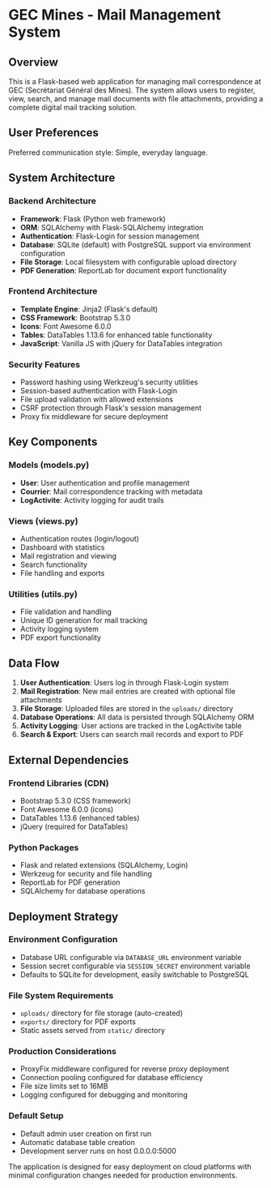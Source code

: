 # GEC Mines - Mail Management System

## Overview

This is a Flask-based web application for managing mail correspondence at GEC (Secrétariat Général des Mines). The system allows users to register, view, search, and manage mail documents with file attachments, providing a complete digital mail tracking solution.

## User Preferences

Preferred communication style: Simple, everyday language.

## System Architecture

### Backend Architecture
- **Framework**: Flask (Python web framework)
- **ORM**: SQLAlchemy with Flask-SQLAlchemy integration
- **Authentication**: Flask-Login for session management
- **Database**: SQLite (default) with PostgreSQL support via environment configuration
- **File Storage**: Local filesystem with configurable upload directory
- **PDF Generation**: ReportLab for document export functionality

### Frontend Architecture
- **Template Engine**: Jinja2 (Flask's default)
- **CSS Framework**: Bootstrap 5.3.0
- **Icons**: Font Awesome 6.0.0
- **Tables**: DataTables 1.13.6 for enhanced table functionality
- **JavaScript**: Vanilla JS with jQuery for DataTables integration

### Security Features
- Password hashing using Werkzeug's security utilities
- Session-based authentication with Flask-Login
- File upload validation with allowed extensions
- CSRF protection through Flask's session management
- Proxy fix middleware for secure deployment

## Key Components

### Models (models.py)
- **User**: User authentication and profile management
- **Courrier**: Mail correspondence tracking with metadata
- **LogActivite**: Activity logging for audit trails

### Views (views.py)
- Authentication routes (login/logout)
- Dashboard with statistics
- Mail registration and viewing
- Search functionality
- File handling and exports

### Utilities (utils.py)
- File validation and handling
- Unique ID generation for mail tracking
- Activity logging system
- PDF export functionality

## Data Flow

1. **User Authentication**: Users log in through Flask-Login system
2. **Mail Registration**: New mail entries are created with optional file attachments
3. **File Storage**: Uploaded files are stored in the `uploads/` directory
4. **Database Operations**: All data is persisted through SQLAlchemy ORM
5. **Activity Logging**: User actions are tracked in the LogActivite table
6. **Search & Export**: Users can search mail records and export to PDF

## External Dependencies

### Frontend Libraries (CDN)
- Bootstrap 5.3.0 (CSS framework)
- Font Awesome 6.0.0 (icons)
- DataTables 1.13.6 (enhanced tables)
- jQuery (required for DataTables)

### Python Packages
- Flask and related extensions (SQLAlchemy, Login)
- Werkzeug for security and file handling
- ReportLab for PDF generation
- SQLAlchemy for database operations

## Deployment Strategy

### Environment Configuration
- Database URL configurable via `DATABASE_URL` environment variable
- Session secret configurable via `SESSION_SECRET` environment variable
- Defaults to SQLite for development, easily switchable to PostgreSQL

### File System Requirements
- `uploads/` directory for file storage (auto-created)
- `exports/` directory for PDF exports
- Static assets served from `static/` directory

### Production Considerations
- ProxyFix middleware configured for reverse proxy deployment
- Connection pooling configured for database efficiency
- File size limits set to 16MB
- Logging configured for debugging and monitoring

### Default Setup
- Default admin user creation on first run
- Automatic database table creation
- Development server runs on host 0.0.0.0:5000

The application is designed for easy deployment on cloud platforms with minimal configuration changes needed for production environments.